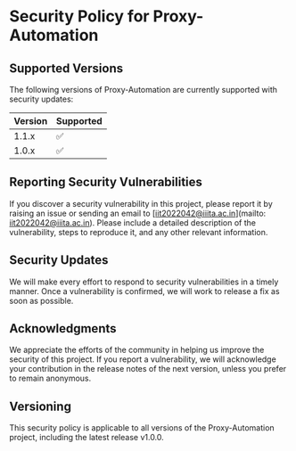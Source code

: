 # Security Policy for Proxy-Automation

## Supported Versions

The following versions of Proxy-Automation are currently supported with security updates:

| Version | Supported          |
| ------- | ------------------ |
| 1.1.x   | :white_check_mark: |
| 1.0.x   | :white_check_mark: |

## Reporting Security Vulnerabilities

If you discover a security vulnerability in this project, please report it by raising an issue or sending an email to [iit2022042@iiita.ac.in](mailto: iit2022042@iiita.ac.in). Please include a detailed description of the vulnerability, steps to reproduce it, and any other relevant information.

## Security Updates

We will make every effort to respond to security vulnerabilities in a timely manner. Once a vulnerability is confirmed, we will work to release a fix as soon as possible. 

## Acknowledgments

We appreciate the efforts of the community in helping us improve the security of this project. If you report a vulnerability, we will acknowledge your contribution in the release notes of the next version, unless you prefer to remain anonymous. 

## Versioning

This security policy is applicable to all versions of the Proxy-Automation project, including the latest release v1.0.0.